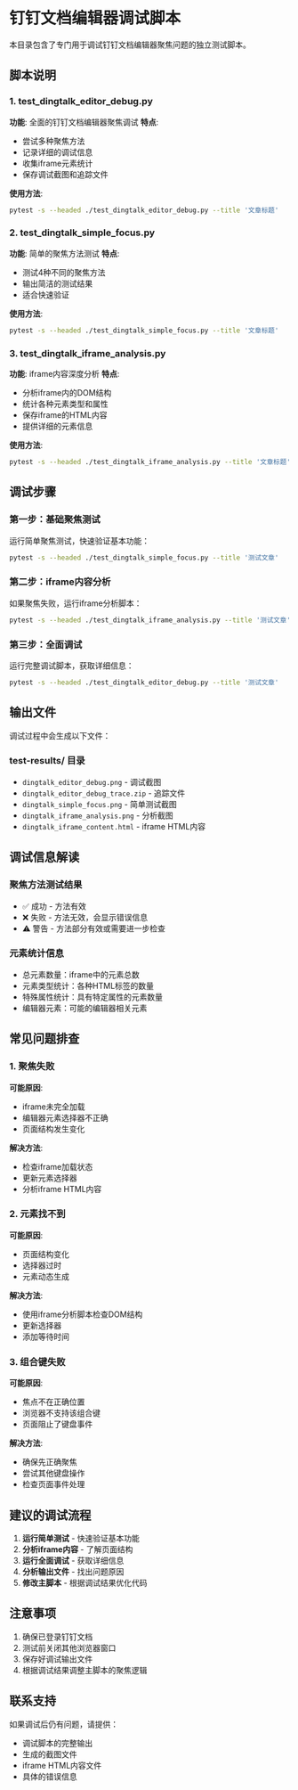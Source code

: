 # 钉钉文档编辑器调试脚本

本目录包含了专门用于调试钉钉文档编辑器聚焦问题的独立测试脚本。

## 脚本说明

### 1. test_dingtalk_editor_debug.py
**功能**: 全面的钉钉文档编辑器聚焦调试
**特点**:
- 尝试多种聚焦方法
- 记录详细的调试信息
- 收集iframe元素统计
- 保存调试截图和追踪文件

**使用方法**:
```bash
pytest -s --headed ./test_dingtalk_editor_debug.py --title '文章标题'
```

### 2. test_dingtalk_simple_focus.py
**功能**: 简单的聚焦方法测试
**特点**:
- 测试4种不同的聚焦方法
- 输出简洁的测试结果
- 适合快速验证

**使用方法**:
```bash
pytest -s --headed ./test_dingtalk_simple_focus.py --title '文章标题'
```

### 3. test_dingtalk_iframe_analysis.py
**功能**: iframe内容深度分析
**特点**:
- 分析iframe内的DOM结构
- 统计各种元素类型和属性
- 保存iframe的HTML内容
- 提供详细的元素信息

**使用方法**:
```bash
pytest -s --headed ./test_dingtalk_iframe_analysis.py --title '文章标题'
```

## 调试步骤

### 第一步：基础聚焦测试
运行简单聚焦测试，快速验证基本功能：
```bash
pytest -s --headed ./test_dingtalk_simple_focus.py --title '测试文章'
```

### 第二步：iframe内容分析
如果聚焦失败，运行iframe分析脚本：
```bash
pytest -s --headed ./test_dingtalk_iframe_analysis.py --title '测试文章'
```

### 第三步：全面调试
运行完整调试脚本，获取详细信息：
```bash
pytest -s --headed ./test_dingtalk_editor_debug.py --title '测试文章'
```

## 输出文件

调试过程中会生成以下文件：

### test-results/ 目录
- `dingtalk_editor_debug.png` - 调试截图
- `dingtalk_editor_debug_trace.zip` - 追踪文件
- `dingtalk_simple_focus.png` - 简单测试截图
- `dingtalk_iframe_analysis.png` - 分析截图
- `dingtalk_iframe_content.html` - iframe HTML内容

## 调试信息解读

### 聚焦方法测试结果
- ✅ 成功 - 方法有效
- ❌ 失败 - 方法无效，会显示错误信息
- ⚠️ 警告 - 方法部分有效或需要进一步检查

### 元素统计信息
- 总元素数量：iframe中的元素总数
- 元素类型统计：各种HTML标签的数量
- 特殊属性统计：具有特定属性的元素数量
- 编辑器元素：可能的编辑器相关元素

## 常见问题排查

### 1. 聚焦失败
**可能原因**:
- iframe未完全加载
- 编辑器元素选择器不正确
- 页面结构发生变化

**解决方法**:
- 检查iframe加载状态
- 更新元素选择器
- 分析iframe HTML内容

### 2. 元素找不到
**可能原因**:
- 页面结构变化
- 选择器过时
- 元素动态生成

**解决方法**:
- 使用iframe分析脚本检查DOM结构
- 更新选择器
- 添加等待时间

### 3. 组合键失败
**可能原因**:
- 焦点不在正确位置
- 浏览器不支持该组合键
- 页面阻止了键盘事件

**解决方法**:
- 确保先正确聚焦
- 尝试其他键盘操作
- 检查页面事件处理

## 建议的调试流程

1. **运行简单测试** - 快速验证基本功能
2. **分析iframe内容** - 了解页面结构
3. **运行全面调试** - 获取详细信息
4. **分析输出文件** - 找出问题原因
5. **修改主脚本** - 根据调试结果优化代码

## 注意事项

1. 确保已登录钉钉文档
2. 测试前关闭其他浏览器窗口
3. 保存好调试输出文件
4. 根据调试结果调整主脚本的聚焦逻辑

## 联系支持

如果调试后仍有问题，请提供：
- 调试脚本的完整输出
- 生成的截图文件
- iframe HTML内容文件
- 具体的错误信息

